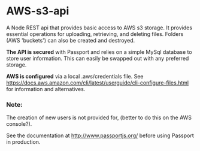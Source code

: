 # AWS-s3-api
A Node REST api that provides basic access to AWS s3 storage.  It provides essential operations for uploading, retrieving, and deleting files.  Folders (AWS 'buckets') can also be created and destroyed.  

**The API is secured** with Passport and relies on a simple MySql database to store user information.  This can easily be swapped out with any preferred storage.

**AWS is configured** via a local .aws/credentials file.  See https://docs.aws.amazon.com/cli/latest/userguide/cli-configure-files.html for information and alternatives.

### Note:


The creation of new users is not provided for, (better to do this on the AWS console?).

See the documentation at http://www.passportjs.org/ before using Passport in production. 

